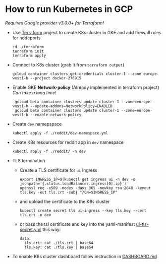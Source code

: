 # How to run Kubernetes in GCP

_Requires Google provider v3.0.0+ for Terraform!_

- Use [Terraform](./terraform) project to create K8s cluster in GKE
  and add firewall rules for nodeports

      cd ./terraform
      terraform init
      terraform apply

- Connect to K8s cluster (grab it from `terraform output`)

      gcloud container clusters get-credentials cluster-1 --zone europe-west1-b --project docker-276915

- Enable GKE **Network-policy** (Already implemented in terraform project)
  _Can take a long time!_

       gcloud beta container clusters update cluster-1 --zone=europe-west1-b --update-addons=NetworkPolicy=ENABLED
       gcloud beta container clusters update cluster-1 --zone=europe-west1-b --enable-network-policy

- Create `dev` namepspace

      kubectl apply -f ./reddit/dev-namespace.yml

- Create K8s resources for reddit app in `dev` namespace

      kubectl apply -f ./reddit/ -n dev

- TLS termination

  - Create a TLS certificate for `ui` Ingress

        export INGRESS_IP=$(kubectl get ingress ui -n dev -o jsonpath='{.status.loadBalancer.ingress[0].ip}')
        openssl req -x509 -nodes -days 365 -newkey rsa:2048 -keyout tls.key -out tls.crt -subj "/CN=$INGRESS_IP"

  - and upload the certificate to the K8s cluster

        kubectl create secret tls ui-ingress --key tls.key --cert tls.crt -n dev

  - or pass the tsl certificate and key into the yaml-manifest
    [ui-tls-secret.yml](./reddit/ui-tls-secret.yml) this way:

        data:
          tls.crt: cat ./tls.crt | base64
          tls.key: cat ./tls.key | base64

- To enable K8s cluster dashboard follow instruction in [DASHBOARD.md](./dashboard/DASHBOARD.md)
